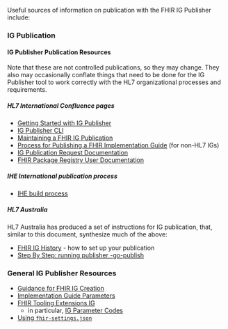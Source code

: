 Useful sources of information on publication with the FHIR IG Publisher include:

### IG Publication

#### IG Publisher Publication Resources

Note that these are not controlled publications, so they may change. They also may occasionally conflate things that need to be done for the IG Publisher tool to work correctly with the HL7 organizational processes and requirements.

##### HL7 International Confluence pages

* [Getting Started with IG Publisher](https://hl7.github.io/docs/ig_publisher/getting-started)
* [IG Publisher CLI](http://confluence.hl7.org/display/FHIR/IG+Publisher+CLI)
* [Maintaining a FHIR IG Publication](https://confluence.hl7.org/display/FHIR/Maintaining+a+FHIR+IG+Publication)
* [Process for Publishing a FHIR Implementation Guide](http://confluence.hl7.org/pages/viewpage.action?pageId=104580055) (for non-HL7 IGs)
* [IG Publication Request Documentation](https://confluence.hl7.org/display/FHIR/IG+Publication+Request+Documentation)
* [FHIR Package Registry User Documentation](https://confluence.hl7.org/display/FHIR/FHIR+Package+Registry+User+Documentation)

##### IHE International publication process

* [IHE build process](http://github.com/IHE/supplement-template/wiki/IG-build-for-Publication)

##### HL7 Australia

HL7 Australia has produced a set of instructions for IG publication, that, similar to this document, synthesize much of the above:

* [FHIR IG History](https://confluence.hl7.org/display/HAFWG/FHIR+IG+History) - how to set up your publication
* [Step By Step: running publisher -go-publish](https://confluence.hl7.org/display/HAFWG/Step+By+Step%3A+running+publisher+-go-publish)

### General IG Publisher Resources

* [Guidance for FHIR IG Creation](http://build.fhir.org/ig/FHIR/ig-guidance)
* [Implementation Guide Parameters](http://confluence.hl7.org/display/FHIR/Implementation+Guide+Parameters)
* [FHIR Tooling Extensions IG](http://build.fhir.org/ig/FHIR/fhir-tools-ig)
  * in particular, [IG Parameter Codes](http://hl7.org/fhir/tools/CodeSystem/ig-parameters)
* [Using `fhir-settings.json`](http://confluence.hl7.org/display/FHIR/Using+fhir-settings.json)
